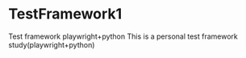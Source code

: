 # TestFramework1
Test framework playwright+python
This is a personal test framework study(playwright+python)
